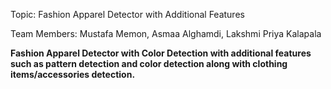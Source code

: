 Topic: Fashion Apparel Detector with Additional Features

Team Members: Mustafa Memon, Asmaa Alghamdi, Lakshmi Priya Kalapala

<b>Fashion Apparel Detector with Color Detection<b>
with additional features such as pattern detection and color detection along with clothing items/accessories detection. 
